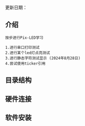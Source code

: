 更新日期：

## 介绍 
    
    按步进行Pix-LED学习

    1.进行串口打印测试
    2.进行某个led灯点亮测试
    3.进行静态字符测试显示 (2024年8月28日)
    4.尝试使用ticker引用
## 目录结构

## 硬件连接 

## 软件安装 

